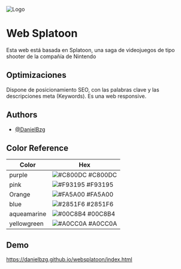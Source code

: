 
![Logo](https://i.pinimg.com/564x/32/41/e7/3241e74767e227ed7117c194719453b9.jpg)


# Web Splatoon

Esta web está basada en Splatoon, una saga de videojuegos de tipo shooter de la compañía de Nintendo

## Optimizaciones

Dispone de posicionamiento SEO, con las palabras clave y las descripciones meta (Keywords). Es una web responsive.

## Authors

- [@DanielBzg](https://github.com/Danielbzg)

## Color Reference

| Color             | Hex                                                                |
| ----------------- | ------------------------------------------------------------------ |
| purple | ![#C800DC](https://via.placeholder.com/10/C800DC?text=+) #C800DC |
| pink | ![#F93195](https://via.placeholder.com/10/F93195?text=+) #F93195 |
| Orange | ![#FA5A00](https://via.placeholder.com/10/FA5A00?text=+) #FA5A00 |
| blue | ![#2851F6](https://via.placeholder.com/10/2851F6?text=+) #2851F6 |
| aqueamarine | ![#00C8B4](https://via.placeholder.com/10/00C8B4?text=+) #00C8B4 |
| yellowgreen | ![#A0CC0A](https://via.placeholder.com/10/A0CC0A?text=+) #A0CC0A |



## Demo

https://danielbzg.github.io/websplatoon/index.html
